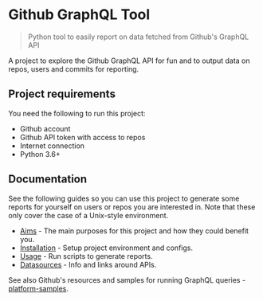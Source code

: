 # Github GraphQL Tool
> Python tool to easily report on data fetched from Github's GraphQL API

A project to explore the Github GraphQL API for fun and to output data on repos, users and commits for reporting.


## Project requirements

You need the following to run this project:

- Github account
- Github API token with access to repos
- Internet connection
- Python 3.6+


## Documentation

See the following guides so you can use this project to generate some reports for yourself on users or repos you are interested in. Note that these only cover the case of a Unix-style environment.

- [Aims](/aims.md) - The main purposes for this project and how they could benefit you.
- [Installation](/installation.md) - Setup project environment and configs.
- [Usage](/usage.md) - Run scripts to generate reports.
- [Datasources](/datasources.md) - Info and links around APIs.

See also Github's resources and samples for running GraphQL queries - [platform-samples](https://github.com/github/platform-samples/tree/master/graphql).
